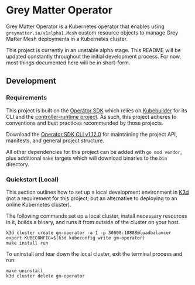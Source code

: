 # Grey Matter Operator

Grey Matter Operator is a Kubernetes operator that enables using `greymatter.io/v1alpha1.Mesh` custom resource objects to manage Grey Matter Mesh deployments in a Kubernetes cluster.

This project is currently in an unstable alpha stage. This README will be updated constantly throughout the initial development process. For now, most things documented here will be in short-form.

## Development

### Requirements

This project is built on the [Operator SDK](https://sdk.operatorframework.io) which relies on [Kubebuilder](https://kubebuilder.io) for its CLI and the [controller-runtime project](https://github.com/kubernetes-sigs/controller-runtime). As such, this project adheres to conventions and best practices recommended by those projects.

Download the [Operator SDK CLI v1.12.0](https://sdk.operatorframework.io/docs/installation/) for maintaining the project API, manifests, and general project structure.

All other dependencies for this project can be added with `go mod vendor`, plus additional `make` targets which will download binaries to the `bin` directory.

### Quickstart (Local)

This section outlines how to set up a local development environment in [K3d](https://k3d.io) (not a requirement for this project, but an alternative to deploying to an online Kubernetes cluster).

The following commands set up a local cluster, install necessary resources in it, builds a binary, and runs it from outside of the cluster on your host.

```
k3d cluster create gm-operator -a 1 -p 30000:10808@loadbalancer
export KUBECONFIG=$(k3d kubeconfig write gm-operator)
make install run
```

To uninstall and tear down the local cluster, exit the terminal process and run:

```
make uninstall
k3d cluster delete gm-operator
```
